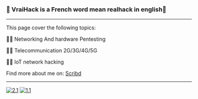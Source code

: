 ### 🎄 VraiHack is a French word mean realhack in english🎄
-------------------------------------------------------------------------------------------------------------------------------
This page cover the following topics:

🐱‍💻 Networking And hardware Pentesting

🐱‍💻 Telecommunication 2G/3G/4G/5G

🐱‍💻 IoT network hacking

Find more about me on: [Scribd](https://www.scribd.com/user/282548159/VraiHack)

-------------------------------------------------------------------------------------------------------------------------------
<!-- Actual text -->
[![2.1]][2]  [![1.1]][1]
<!-- Icons -->
[1.1]: https://img.shields.io/badge/Instagram-E4405F?style=for-the-badge&logo=instagram&logoColor=white
[2.1]: https://img.shields.io/badge/LinkedIn-0077B5?style=for-the-badge&logo=linkedin&logoColor=white
<!-- Links to your social media accounts -->
[1]: https://www.instagram.com/vraihack/
[2]: https://www.linkedin.com/in/hassan-profile/





